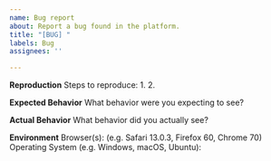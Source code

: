 ```yaml
---
name: Bug report
about: Report a bug found in the platform.
title: "[BUG] "
labels: Bug
assignees: ''

---
```


**Reproduction**
Steps to reproduce: 1. 2.

**Expected Behavior**
What behavior were you expecting to see?

**Actual Behavior**
What behavior did you actually see?

**Environment**
Browser(s): (e.g. Safari 13.0.3, Firefox 60, Chrome 70)
Operating System (e.g. Windows, macOS, Ubuntu):
